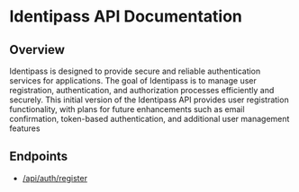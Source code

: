 # Identipass API Documentation

## Overview

Identipass is designed to provide secure and reliable authentication services for applications. The goal of Identipass is to manage user registration, authentication, and authorization processes efficiently and securely. This initial version of the Identipass API provides user registration functionality, with plans for future enhancements such as email confirmation, token-based authentication, and additional user management features

## Endpoints

* [/api/auth/register](./docs/endpoints/auth_register.md)